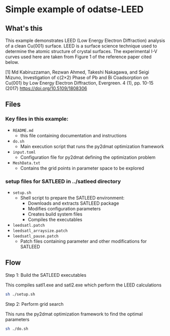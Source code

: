 # Simple example of odatse-LEED

## What's this

This example demonstrates LEED (Low Energy Electron Diffraction) analysis of a clean Cu(001) surface. LEED is a surface science technique used to determine the atomic structure of crystal surfaces. The experimental I-V curves used here are taken from Figure 1 of the reference paper cited below. 

[1] Md Kabiruzzaman, Rezwan Ahmed, Takeshi Nakagawa, and Seigi Mizuno,
Investigation of c(2×2) Phase of Pb and Bi Coadsorption on Cu(001) by Low Energy Electron Diffraction, Evergreen. 4 (1), pp. 10-15 (2017) https://doi.org/10.5109/1808306

## Files

### Key files in this example:

- `README.md`
    - this file containing documentation and instructions
- `do.sh`
    - Main execution script that runs the py2dmat optimization framework
- `input.toml`
    - Configuration file for py2dmat defining the optimization problem
- `MeshData.txt`
    - Contains the grid points in parameter space to be explored

### setup files for SATLEED in ../satleed directory
- `setup.sh`
    - Shell script to prepare the SATLEED environment:
        - Downloads and extracts SATLEED package
        - Modifies configuration parameters
        - Creates build system files
        - Compiles the executables
- `leedsatl.patch`
- `leedsatl_arraysize.patch`
- `leedsatl_pause.patch`
    - Patch files containing parameter and other modifications for SATLEED

## Flow

Step 1: Build the SATLEED executables

  This compiles satl1.exe and satl2.exe which perform the LEED calculations

  ``` bash
  sh ./setup.sh
  ```

Step 2: Perform grid search

  This runs the py2dmat optimization framework to find the optimal parameters

  ``` bash
  sh ./do.sh
  ```
